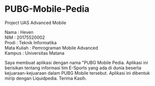 # PUBG-Mobile-Pedia
Project UAS Advanced Mobile

Nama : Heven <br>
NIM : 20175520002 <br>
Prodi : Teknik Informatika <br>
Mata Kuliah : Pemrograman Mobile Advanced <br>
Kampus : Universitas Matana <br>

Saya membuat aplikasi dengan nama "PUBG Mobile Pedia. Aplikasi ini berisikan tentang informasi tim E-Sports yang ada di dunia beserta kejuaraan-kejuaraan dalam PUBG Mobile tersebut. Aplikasi ini dibentuk mirip dengan Liquidpedia. Terima Kasih.
